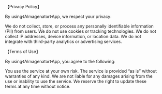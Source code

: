 【Privacy Policy】

By using《AImagenator》App, we respect your privacy:

We do not collect, store, or process any personally identifiable information (PII) from users. We do not use cookies or tracking technologies. We do not collect IP addresses, device information, or location data. We do not integrate with third-party analytics or advertising services.

【Terms of Use】

By using《AImagenator》App, you agree to the following:

You use the service at your own risk. The service is provided “as is” without warranties of any kind. We are not liable for any damages arising from the use or inability to use the service. We reserve the right to update these terms at any time without notice.
